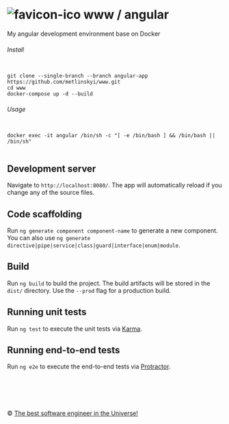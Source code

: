 ![favicon-ico] www / angular
=======

My angular development environment base on Docker

###### Install

```

git clone --single-branch --branch angular-app https://github.com/metlinskyi/www.git
cd www
docker-compose up -d --build

```

###### Usage

```

docker exec -it angular /bin/sh -c "[ -e /bin/bash ] && /bin/bash || /bin/sh"


```

## Development server

Navigate to `http://localhost:8080/`. The app will automatically reload if you change any of the source files.

## Code scaffolding

Run `ng generate component component-name` to generate a new component. You can also use `ng generate directive|pipe|service|class|guard|interface|enum|module`.

## Build

Run `ng build` to build the project. The build artifacts will be stored in the `dist/` directory. Use the `--prod` flag for a production build.

## Running unit tests

Run `ng test` to execute the unit tests via [Karma](https://karma-runner.github.io).

## Running end-to-end tests

Run `ng e2e` to execute the end-to-end tests via [Protractor](http://www.protractortest.org/).

&nbsp;
============
&copy; [The best software engineer in the Universe!](http://www.metlinskyi.com/)

[favicon-ico]: https://raw.github.com/metlinskyi/www/angular/docker/favicon.png